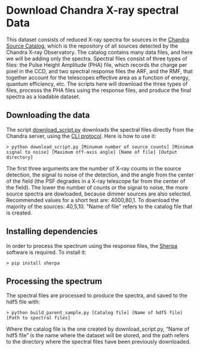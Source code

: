 # Download Chandra X-ray spectral Data

This dataset consists of reduced X-ray spectra for sources in the [Chandra Source Catalog](https://cxc.cfa.harvard.edu/csc/), 
which is the repository of all sources detected by the Chandra X-ray Observatory. The catalog contains many data files,
and here we will be adding only the spectra. Spectral files consist of three types of files: the Pulse Height Amplitude (PHA)
file, which records the charge per pixel in the CCD, and two spectral response files the ARF, and the RMF, that together
account for the telescopes effective area as a function of energy, quantum efficiency, etc. The scripts here will download the
three types of files, processs the PHA files using the response files, and produce the final spectra as a loadable dataset.

## Downloading the data

The script [download_script.py](./download_script.py) downloads the spectral files directly from the Chandra server, using the [CLI protocol](https://cxc.cfa.harvard.edu/csc/cli/).
Here is how to use it:

```
> python download_script.py [Minumum number of source counts] [Minimum signal to noise] [Maximum off-axis angle] [Name of file] [Output directory]
```

The first three arguments are the number of X-ray counts in the source detection, the signal to noise of the detection,
and the angle from the center of the field (the PSF degrades in a X-ray telescope far from the center of the field).
The lower the number of counts or the signal to noise, the more source spectra are dowloaded, because dimmer sources
are also selected. Recommended values for a short test are: 4000,80,1. To download the majority of the sources: 40,5,10.
"Name of file" refers to the catalog file that is created.

## Installing dependencies

In order to process the spectrum using the response files, the [Sherpa](https://cxc.cfa.harvard.edu/sherpa/) software is required. To install it:

```
> pip install sherpa
```

## Processing the spectrum
The spectral files are processed to produce the spectra, and saved to the hdf5 file with:


```
> python build_parent_sample.py [Catalog file] [Name of hdf5 file] [Path to spectral files]
```


Where the catalog file is the one created by download_script.py, “Name of hdf5 file” is the name where the dataset will be stored, and the path refers to the directory where the spectral files have been previously downloaded.


